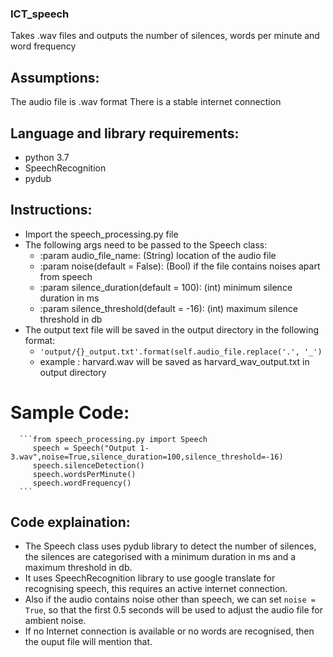### ICT_speech
Takes .wav files and outputs the number of silences, words per minute and word frequency

## Assumptions:
  The audio file is .wav format
  There is a stable internet connection

## Language and library requirements:
  - python 3.7
  - SpeechRecognition
  - pydub

## Instructions:
  - Import the speech_processing.py file
  - The following args need to be passed to the Speech class:
    * :param audio_file_name: (String) location of the audio file
    * :param noise(default = False): (Bool) if the file contains noises apart from speech
    * :param silence_duration(default = 100): (int) minimum silence duration in ms
    * :param silence_threshold(default = -16): (int) maximum silence threshold in db
  - The output text file will be saved in the output directory in the following format:
    * ```'output/{}_output.txt'.format(self.audio_file.replace('.', '_')```
    * example : harvard.wav will be saved as harvard_wav_output.txt in output directory
  # Sample Code:
      ```from speech_processing.py import Speech
         speech = Speech("Output 1-3.wav",noise=True,silence_duration=100,silence_threshold=-16)
         speech.silenceDetection()
         speech.wordsPerMinute()
         speech.wordFrequency()
      ```
## Code explaination:
  - The Speech class uses pydub library to detect the number of silences, the silences are categorised with a minimum duration in ms and a maximum threshold in db.
  - It uses SpeechRecognition library to use google translate for recognising speech, this requires an active internet connection.
  - Also if the audio contains noise other than speech, we can set ```noise = True```, so that the first 0.5 seconds will be used to adjust the audio file for ambient noise.
  - If no Internet connection is available or no words are recognised, then the ouput file will mention that.
  
